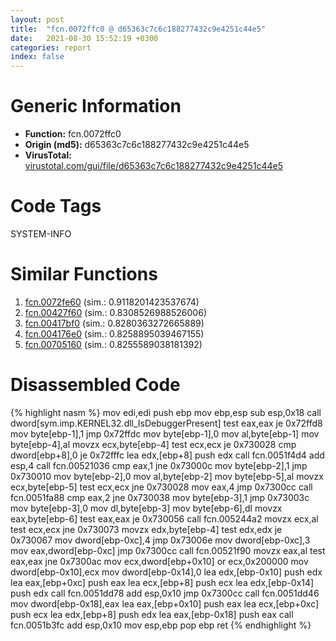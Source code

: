 ```yaml
---
layout: post
title:  "fcn.0072ffc0 @ d65363c7c6c188277432c9e4251c44e5"
date:   2021-08-30 15:52:19 +0300
categories: report
index: false
---
```


# Generic Information
- **Function:** fcn.0072ffc0
- **Origin (md5):** d65363c7c6c188277432c9e4251c44e5
- **VirusTotal:** [virustotal.com/gui/file/d65363c7c6c188277432c9e4251c44e5][virustotal_ref]

# Code Tags
<span class="tag" id="SYSTEM-INFO">SYSTEM-INFO</span>


# Similar Functions

1. [fcn.0072fe60][similar_1_ref] (sim.: 0.9118201423537674)
2. [fcn.00427f60][similar_2_ref] (sim.: 0.8308526988526006)
3. [fcn.00417bf0][similar_3_ref] (sim.: 0.8280363272665889)
4. [fcn.004176e0][similar_4_ref] (sim.: 0.8258895039467155)
5. [fcn.00705160][similar_5_ref] (sim.: 0.8255589038181392)


# Disassembled Code

{% highlight nasm %}
mov edi,edi
push ebp
mov ebp,esp
sub esp,0x18
call dword[sym.imp.KERNEL32.dll_IsDebuggerPresent]
test eax,eax
je 0x72ffd8
mov byte[ebp-1],1
jmp 0x72ffdc
mov byte[ebp-1],0
mov al,byte[ebp-1]
mov byte[ebp-4],al
movzx ecx,byte[ebp-4]
test ecx,ecx
je 0x730028
cmp dword[ebp+8],0
je 0x72fffc
lea edx,[ebp+8]
push edx
call fcn.0051f4d4
add esp,4
call fcn.00521036
cmp eax,1
jne 0x73000c
mov byte[ebp-2],1
jmp 0x730010
mov byte[ebp-2],0
mov al,byte[ebp-2]
mov byte[ebp-5],al
movzx ecx,byte[ebp-5]
test ecx,ecx
jne 0x730028
mov eax,4
jmp 0x7300cc
call fcn.0051fa88
cmp eax,2
jne 0x730038
mov byte[ebp-3],1
jmp 0x73003c
mov byte[ebp-3],0
mov dl,byte[ebp-3]
mov byte[ebp-6],dl
movzx eax,byte[ebp-6]
test eax,eax
je 0x730056
call fcn.005244a2
movzx ecx,al
test ecx,ecx
jne 0x730073
movzx edx,byte[ebp-4]
test edx,edx
je 0x730067
mov dword[ebp-0xc],4
jmp 0x73006e
mov dword[ebp-0xc],3
mov eax,dword[ebp-0xc]
jmp 0x7300cc
call fcn.00521f90
movzx eax,al
test eax,eax
jne 0x7300ac
mov ecx,dword[ebp+0x10]
or ecx,0x200000
mov dword[ebp-0x10],ecx
mov dword[ebp-0x14],0
lea edx,[ebp-0x10]
push edx
lea eax,[ebp+0xc]
push eax
lea ecx,[ebp+8]
push ecx
lea edx,[ebp-0x14]
push edx
call fcn.0051dd78
add esp,0x10
jmp 0x7300cc
call fcn.0051dd46
mov dword[ebp-0x18],eax
lea eax,[ebp+0x10]
push eax
lea ecx,[ebp+0xc]
push ecx
lea edx,[ebp+8]
push edx
lea eax,[ebp-0x18]
push eax
call fcn.0051b3fc
add esp,0x10
mov esp,ebp
pop ebp
ret 
{% endhighlight %}


[similar_1_ref]: /report/fcn.0072fe60@d65363c7c6c188277432c9e4251c44e5
[similar_2_ref]: /report/fcn.00427f60@17d73cbafe6dd96dd6f2291fab06fbb5
[similar_3_ref]: /report/fcn.00417bf0@14b20b07906a36e23f2230c8042160f2
[similar_4_ref]: /report/fcn.004176e0@c60344b51fa39a329b92557d24ff7670
[similar_5_ref]: /report/fcn.00705160@d65363c7c6c188277432c9e4251c44e5
[virustotal_ref]: https://www.virustotal.com/gui/file/d65363c7c6c188277432c9e4251c44e5